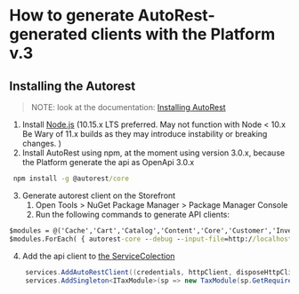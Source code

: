 # How to generate AutoRest-generated clients with the Platform v.3

## Installing the Autorest

> NOTE: look at the documentation: [Installing AutoRest](https://github.com/Azure/autorest/blob/master/docs/installing-autorest.md)

   1. Install [Node.js](https://nodejs.org/en/) (10.15.x LTS preferred. May not function with Node < 10.x Be Wary of 11.x builds as they may introduce instability or breaking changes. )
   2. Install AutoRest using npm, at the moment using version 3.0.x, because the Platform generate the api as OpenApi 3.0.x
   ```cmd
    npm install -g @autorest/core 
   ```
   3. Generate autorest client on the Storefront
        1. Open Tools > NuGet Package Manager > Package Manager Console
        2. Run the following commands to generate API clients:
```cmd
$modules = @('Cache','Cart','Catalog','Content','Core','Customer','Inventory','Marketing','Orders','Platform','Pricing','Quote','Sitemaps','Store','Subscription')
$modules.ForEach( { autorest-core --debug --input-file=http://localhost:10645/docs/VirtoCommerce.$_/swagger.json --output-folder=VirtoCommerce.Storefront\AutoRestClients --output-file=$_`ModuleApi.cs --namespace=VirtoCommerce.Storefront.AutoRestClients.$_`ModuleApi --override-client-name=$_`ModuleApi --add-credentials --csharp })
```
   4. Add the api client to [the ServiceColection](https://github.com/VirtoCommerce/vc-storefront-core/blob/master/VirtoCommerce.Storefront/DependencyInjection/ServiceCollectionExtension.cs)

```cs
    services.AddAutoRestClient((credentials, httpClient, disposeHttpClient, baseUri) => new TaxModuleApi(credentials, httpClient, disposeHttpClient) { BaseUri = baseUri });
    services.AddSingleton<ITaxModule>(sp => new TaxModule(sp.GetRequiredService<TaxModuleApi>()));
```





    
